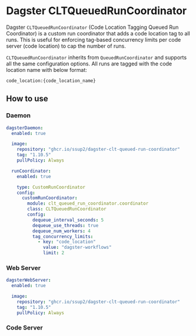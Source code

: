 # Dagster CLTQueuedRunCoordinator 

Dagster `CLTQueuedRunCoordinator` (Code Location Tagging Queued Run Coordinator) is a custom run coordinator that adds a code location tag to all runs. This is useful for enforcing tag-based concurrency limits per code server (code location) to cap the number of runs.

`CLTQueuedRunCoordinator` inherits from `QueuedRunCoordinator` and supports all the same configuration options. All runs are tagged with the code location name with below format:

```
code_location:{code_location_name}
```

## How to use

### Daemon

```yaml
dagsterDaemon:
  enabled: true

  image:
    repository: "ghcr.io/ssup2/dagster-clt-queued-run-coordinator"
    tag: "1.10.5"
    pullPolicy: Always

  runCoordinator:
    enabled: true

    type: CustomRunCoordinator
    config:
      customRunCoordinator:
        module: clt_queued_run_coordinator.coordinator
        class: CLTQueuedRunCoordinator
        config:
          dequeue_interval_seconds: 5
          dequeue_use_threads: true
          dequeue_num_workers: 4
          tag_concurrency_limits:
            - key: "code_location"
              value: "dagster-workflows"
              limit: 2
```

### Web Server

```yaml
dagsterWebServer:
  enabled: true

  image:
    repository: "ghcr.io/ssup2/dagster-clt-queued-run-coordinator"
    tag: "1.10.5"
    pullPolicy: Always
```

### Code Server

